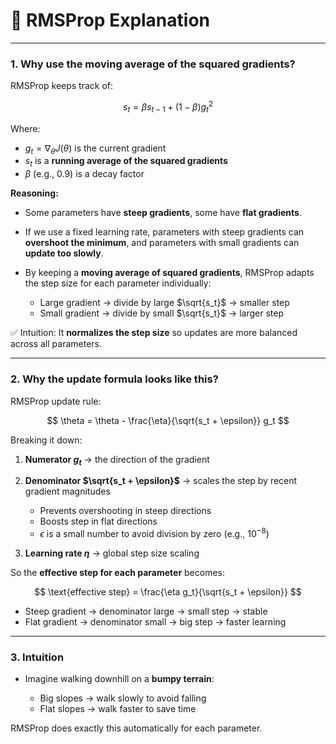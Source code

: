 # 📘 RMSProp Explanation

---

### 1. Why use the moving average of the squared gradients?

RMSProp keeps track of:

$$
s_t = \beta s_{t-1} + (1-\beta) g_t^2
$$

Where:

- $g_t = \nabla_\theta J(\theta)$ is the current gradient
- $s_t$ is a **running average of the squared gradients**
- $\beta$ (e.g., 0.9) is a decay factor

**Reasoning:**

- Some parameters have **steep gradients**, some have **flat gradients**.
- If we use a fixed learning rate, parameters with steep gradients can **overshoot the minimum**, and parameters with small gradients can **update too slowly**.
- By keeping a **moving average of squared gradients**, RMSProp adapts the step size for each parameter individually:

  - Large gradient → divide by large $\sqrt{s_t}$ → smaller step
  - Small gradient → divide by small $\sqrt{s_t}$ → larger step

✅ Intuition: It **normalizes the step size** so updates are more balanced across all parameters.

---

### 2. Why the update formula looks like this?

RMSProp update rule:

$$
\theta = \theta - \frac{\eta}{\sqrt{s_t + \epsilon}} g_t
$$

Breaking it down:

1. **Numerator $g_t$** → the direction of the gradient
2. **Denominator $\sqrt{s_t + \epsilon}$** → scales the step by recent gradient magnitudes

   - Prevents overshooting in steep directions
   - Boosts step in flat directions
   - $\epsilon$ is a small number to avoid division by zero (e.g., $10^{-8}$)

3. **Learning rate $\eta$** → global step size scaling

So the **effective step for each parameter** becomes:

$$
\text{effective step} = \frac{\eta g_t}{\sqrt{s_t + \epsilon}}
$$

- Steep gradient → denominator large → small step → stable
- Flat gradient → denominator small → big step → faster learning

---

### 3. Intuition

- Imagine walking downhill on a **bumpy terrain**:

  - Big slopes → walk slowly to avoid falling
  - Flat slopes → walk faster to save time

RMSProp does exactly this automatically for each parameter.
